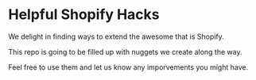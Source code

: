 # Helpful Shopify Hacks
We delight in finding ways to extend the awesome that is Shopify.

This repo is going to be filled up with nuggets we create along the way.

Feel free to use them and let us know any imporvements you might have.